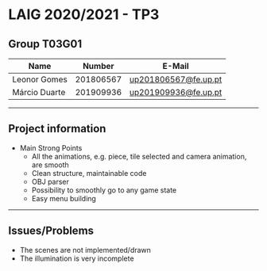 # LAIG 2020/2021 - TP3

## Group T03G01

| Name             | Number    | E-Mail               |
| ---------------- | --------- | -------------------- |
| Leonor Gomes     | 201806567 | up201806567@fe.up.pt |
| Márcio Duarte    | 201909936 | up201909936@fe.up.pt |

----
## Project information

- Main Strong Points
  - All the animations, e.g. piece, tile selected and camera animation, are smooth
  - Clean structure, maintainable code
  - OBJ parser
  - Possibility to smoothly go to any game state
  - Easy menu building

----
## Issues/Problems

- The scenes are not implemented/drawn
- The illumination is very incomplete
